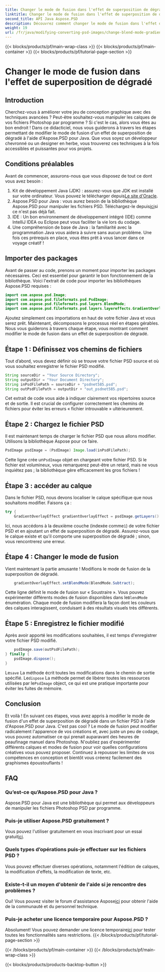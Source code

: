 ```yaml
---
title: Changer le mode de fusion dans l'effet de superposition de dégradé
linktitle: Changer le mode de fusion dans l'effet de superposition de dégradé
second_title: API Java Aspose.PSD
description: Découvrez comment changer le mode de fusion dans l'effet de superposition de dégradé avec Aspose.PSD pour Java. Guide étape par étape pour créer des graphismes époustouflants.
weight: 19
url: /fr/java/modifying-converting-psd-images/change-blend-mode-gradient-overlay-effect/
---
```


{{< blocks/products/pf/main-wrap-class >}}
{{< blocks/products/pf/main-container >}}
{{< blocks/products/pf/tutorial-page-section >}}

# Changer le mode de fusion dans l'effet de superposition de dégradé

## Introduction
Cherchez-vous à améliorer votre jeu de conception graphique avec des techniques avancées ? Peut-être souhaitez-vous manipuler les calques de vos fichiers Photoshop par programme ? Si c'est le cas, alors vous êtes au bon endroit ! Dans ce didacticiel, nous vous guiderons à travers les étapes permettant de modifier le mode de fusion d'un effet de superposition de dégradé à l'aide d'Aspose.PSD pour Java. Que vous soyez un développeur chevronné ou un designer en herbe, vous trouverez ces techniques à la fois accessibles et puissantes pour vos projets. 
## Conditions préalables
Avant de commencer, assurons-nous que vous disposez de tout ce dont vous avez besoin :
1.  Kit de développement Java (JDK) : assurez-vous que JDK est installé sur votre ordinateur. Vous pouvez le télécharger depuis[Le site d'Oracle](https://www.oracle.com/java/technologies/javase-jdk11-downloads.html).
2.  Aspose.PSD pour Java : vous aurez besoin de la bibliothèque Aspose.PSD pour manipuler les fichiers PSD. Téléchargez-le depuis[ici](https://releases.aspose.com/psd/java/)si ce n'est pas déjà fait.
3. IDE : Un bon environnement de développement intégré (IDE) comme IntelliJ IDEA ou Eclipse peut vous faciliter la vie lors du codage.
4. Une compréhension de base de Java : la familiarité avec la programmation Java vous aidera à suivre sans aucun problème.
Une fois ces prérequis en place, vous êtes prêt à vous lancer dans ce voyage créatif !
## Importer des packages
Avant de passer au code, prenons un moment pour importer les packages nécessaires. Ceci est essentiel pour garantir le bon fonctionnement de la bibliothèque. Voici l'extrait de code pour importer les bibliothèques Aspose.PSD requises :
```java
import com.aspose.psd.Image;
import com.aspose.psd.fileformats.psd.PsdImage;
import com.aspose.psd.fileformats.psd.layers.BlendMode;
import com.aspose.psd.fileformats.psd.layers.layereffects.GradientOverlayEffect;
```
Ajoutez simplement ces importations en haut de votre fichier Java et vous serez prêt.
Maintenant, décomposons le processus réel en étapes gérables. Nous vous guiderons à travers chaque étape, vous montrant comment modifier le mode de fusion dans un effet de superposition de dégradé.
## Étape 1 : Définissez vos chemins de fichiers
Tout d’abord, vous devez définir où se trouve votre fichier PSD source et où vous souhaitez enregistrer le fichier PSD modifié. 
```java
String sourceDir = "Your Source Directory";
String outputDir = "Your Document Directory";
String inPsdFilePath = sourceDir + "psdnet585.psd";
String outPsdFilePath = outputDir + "out_psdnet585.psd";
```
Cet extrait de code vous aide à indiquer clairement vos répertoires source et de sortie. Il est crucial de configurer correctement les chemins de fichiers pour éviter les erreurs « fichier introuvable » ultérieurement.
## Étape 2 : Chargez le fichier PSD
Il est maintenant temps de charger le fichier PSD que nous allons modifier. Utilisons la bibliothèque Aspose pour ce faire.
```java
PsdImage psdImage = (PsdImage) Image.load(inPsdFilePath);
```
 Cette ligne crée un`PsdImage` objet en chargeant votre fichier PSD. Si le fichier est volumineux, vous remarquerez peut-être un retard, mais ne vous inquiétez pas ; la bibliothèque gère efficacement les gros fichiers !
## Étape 3 : accéder au calque
Dans le fichier PSD, nous devons localiser le calque spécifique que nous souhaitons modifier. Faisons ça :
```java
try {
    GradientOverlayEffect gradientOverlayEffect = psdImage.getLayers()[1].getBlendingOptions().addGradientOverlay();
```
 Ici, nous accédons à la deuxième couche (indexée comme`1`) de votre fichier PSD et en ajoutant un effet de superposition de dégradé. Assurez-vous que le calque existe et qu'il comporte une superposition de dégradé ; sinon, vous rencontrerez une erreur.
## Étape 4 : Changer le mode de fusion
Vient maintenant la partie amusante ! Modifions le mode de fusion de la superposition de dégradé.
```java
    gradientOverlayEffect.setBlendMode(BlendMode.Subtract);
```
 Cette ligne définit le mode de fusion sur « Soustraire ». Vous pouvez expérimenter différents modes de fusion disponibles dans le`BlendMode` énumération. Chaque mode de fusion modifiera la façon dont les couleurs des calques interagissent, conduisant à des résultats visuels très différents.
## Étape 5 : Enregistrez le fichier modifié
Après avoir apporté les modifications souhaitées, il est temps d'enregistrer votre fichier PSD modifié.
```java
    psdImage.save(outPsdFilePath);
} finally {
    psdImage.dispose();
}
```
 Le`save` La méthode écrit toutes les modifications dans le chemin de sortie spécifié. Le`dispose` La méthode permet de libérer toutes les ressources utilisées par le`PsdImage` object, ce qui est une pratique importante pour éviter les fuites de mémoire.
## Conclusion
Et voilà ! En suivant ces étapes, vous avez appris à modifier le mode de fusion d'un effet de superposition de dégradé dans un fichier PSD à l'aide d'Aspose.PSD pour Java. C'est pas cool ? Le mode de fusion peut modifier radicalement l'apparence de vos créations et, avec juste un peu de codage, vous pouvez automatiser ce qui prenait auparavant des heures de peaufinage manuel dans Photoshop.
N'oubliez pas d'expérimenter différents calques et modes de fusion pour voir quelles configurations créatives vous pouvez proposer. Continuez à repousser les limites de vos compétences en conception et bientôt vous créerez facilement des graphismes époustouflants !
## FAQ
### Qu’est-ce qu’Aspose.PSD pour Java ?
Aspose.PSD pour Java est une bibliothèque qui permet aux développeurs de manipuler les fichiers Photoshop PSD par programme.
### Puis-je utiliser Aspose.PSD gratuitement ?
 Vous pouvez l'utiliser gratuitement en vous inscrivant pour un essai gratuit[ici](https://releases.aspose.com/).
### Quels types d’opérations puis-je effectuer sur les fichiers PSD ?
Vous pouvez effectuer diverses opérations, notamment l'édition de calques, la modification d'effets, la modification de texte, etc.
### Existe-t-il un moyen d'obtenir de l'aide si je rencontre des problèmes ?
 Oui! Vous pouvez visiter le forum d'assistance Aspose[ici](https://forum.aspose.com/c/psd/34) pour obtenir l'aide de la communauté et du personnel technique.
### Puis-je acheter une licence temporaire pour Aspose.PSD ?
 Absolument! Vous pouvez demander une licence temporaire[ici](https://purchase.aspose.com/temporary-license/) pour tester toutes les fonctionnalités sans restrictions.
{{< /blocks/products/pf/tutorial-page-section >}}

{{< /blocks/products/pf/main-container >}}
{{< /blocks/products/pf/main-wrap-class >}}

{{< blocks/products/products-backtop-button >}}
